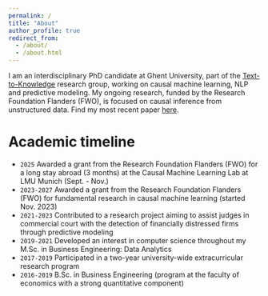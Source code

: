 ```yaml
---
permalink: /
title: "About"
author_profile: true
redirect_from: 
  - /about/
  - /about.html
---
```

I am an interdisciplinary PhD candidate at Ghent University, part of the [Text-to-Knowledge](https://ugentt2k.github.io/) research group, working on causal machine learning, NLP and predictive modeling. My ongoing research, funded by the Research Foundation Flanders (FWO), is focused on causal inference from unstructured data. Find my most recent paper [here](https://arxiv.org/abs/2409.15503v3).

Academic timeline
======
- `2025` Awarded a grant from the Research Foundation Flanders (FWO) for a long stay abroad (3 months) at the Causal Machine Learning Lab at LMU Munich (Sept. - Nov.)
- `2023-2027` Awarded a grant from the Research Foundation Flanders (FWO) for fundamental research in causal machine learning (started Nov. 2023)
- `2021-2023` Contributed to a research project aiming to assist judges in commercial court with the detection of financially distressed firms through predictive modeling
- `2019-2021` Developed an interest in computer science throughout my M.Sc. in Business Engineering: Data Analytics
- `2017-2019` Participated in a two-year university-wide extracurricular research program
- `2016-2019` B.Sc. in Business Engineering (program at the faculty of economics with a strong quantitative component)
